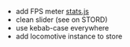 - add FPS meter [stats.js](https://github.com/mrdoob/stats.js)
- clean slider (see on STORD)
- use kebab-case everywhere
- add locomotive instance to store
